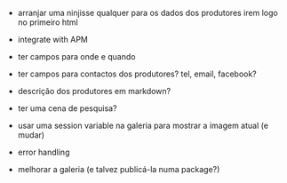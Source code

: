 - arranjar uma ninjisse qualquer para os dados dos produtores irem logo no primeiro html
- integrate with APM

- ter campos para onde e quando
- ter campos para contactos dos produtores? tel, email, facebook?
- descrição dos produtores em markdown?
- ter uma cena de pesquisa?
- usar uma session variable na galeria para mostrar a imagem atual (e mudar)
- error handling
- melhorar a galeria (e talvez publicá-la numa package?)